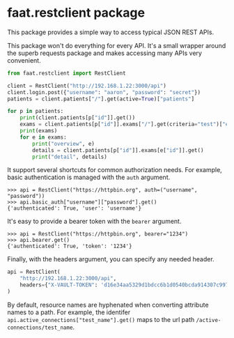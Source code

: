 faat.restclient package
=======================

This package provides a simple way to access typical JSON REST APIs.

This package won't do everything for every API.
It's a small wrapper around the superb requests package and makes accessing many APIs very convenient.


```python
from faat.restclient import RestClient

client = RestClient("http://192.168.1.22:3000/api")
client.login.post({"username": "aaron", "password": "secret"})
patients = client.patients["/"].get(active=True)["patients"]

for p in patients:
    print(client.patients[p["id"]].get())
    exams = client.patients[p["id"]].exams["/"].get(criteria="test")["exams"]
    print(exams)
    for e in exams:
        print("overview", e)
        details = client.patients[p["id"]].exams[e["id"]].get()
        print("detail", details)
```

It support several shortcuts for common authorization needs.
For example, basic authentication is managed with the `auth` argument.

```pycon
>>> api = RestClient("https://httpbin.org", auth=("username", "password"))
>>> api.basic_auth["username"]["password"].get()
{'authenticated': True, 'user': 'username'}
```

It's easy to provide a bearer token with the `bearer` argument.

```pycon
>>> api = RestClient("https://httpbin.org", bearer="1234")
>>> api.bearer.get()
{'authenticated': True, 'token': '1234'}
```

Finally, with the headers argument, you can specify any needed header.

```python
api = RestClient(
    "http://192.168.1.22:3000/api",
    headers={"X-VAULT-TOKEN": 'd16e34aa5329d1bdcc6b1d0540bcda914307c9978d4b0d5e5ff0dafe34606eb5'},
)
```

By default, resource names are hyphenated when converting attribute names to a path.
For example, the identifer `api.active_connections["test_name"].get()` maps to the url path `/active-connections/test_name`.
